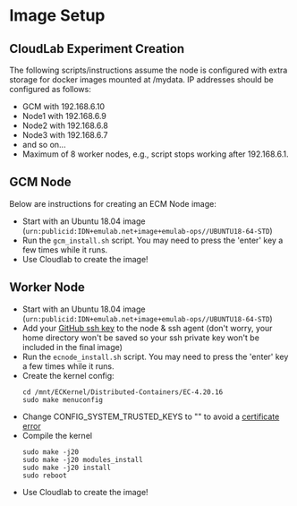 # Image Setup

## CloudLab Experiment Creation

The following scripts/instructions assume the node is configured with extra storage for docker images mounted at /mydata.
IP addresses should be configured as follows:
* GCM with 192.168.6.10
* Node1 with 192.168.6.9
* Node2 with 192.168.6.8
* Node3 with 192.168.6.7
* and so on...
* Maximum of 8 worker nodes, e.g., script stops working after 192.168.6.1.

## GCM Node

Below are instructions for creating an ECM Node image:
* Start with an Ubuntu 18.04 image (```urn:publicid:IDN+emulab.net+image+emulab-ops//UBUNTU18-64-STD```)
* Run the ```gcm_install.sh``` script. You may need to press the 'enter' key a few times while it runs.
* Use Cloudlab to create the image!

## Worker Node

* Start with an Ubuntu 18.04 image (```urn:publicid:IDN+emulab.net+image+emulab-ops//UBUNTU18-64-STD```)
* Add your [GitHub ssh key](https://docs.github.com/en/authentication/connecting-to-github-with-ssh/generating-a-new-ssh-key-and-adding-it-to-the-ssh-agent) 
to the node & ssh agent (don't worry, your home directory won't be saved so your ssh private key won't be included in the final image)
* Run the ```ecnode_install.sh``` script. You may need to press the 'enter' key a few times while it runs.
* Create the kernel config:
  ```
  cd /mnt/ECKernel/Distributed-Containers/EC-4.20.16
  sudo make menuconfig
  ```
* Change CONFIG_SYSTEM_TRUSTED_KEYS to "" to avoid a [certificate error](https://unix.stackexchange.com/questions/293642/attempting-to-compile-kernel-yields-a-certification-error)
* Compile the kernel
  ```
  sudo make -j20
  sudo make -j20 modules_install
  sudo make -j20 install
  sudo reboot
  ```
* Use Cloudlab to create the image!
